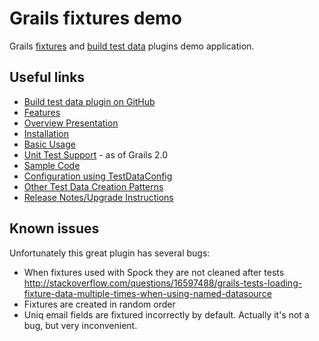 # Grails fixtures demo

Grails [fixtures](http://www.grails.org/plugin/fixtures) and [build test data](http://grails.org/plugin/build-test-data) plugins demo application.

## Useful links
* [Build test data plugin on GitHub](https://github.com/tednaleid/build-test-data)
* [Features](http://github.com/tednaleid/build-test-data/wiki/Features)
* [Overview Presentation](http://www.slideshare.net/tednaleid/grails-buildtestdata-plugin-1723277)
* [Installation](http://github.com/tednaleid/build-test-data/wiki/Installation)
* [Basic Usage](http://github.com/tednaleid/build-test-data/wiki/BasicUsage)
* [Unit Test Support](http://github.com/tednaleid/build-test-data/wiki/UnitTestSupport) - as of Grails 2.0
* [Sample Code](http://github.com/tednaleid/build-test-data/wiki/SampleCode)
* [Configuration using TestDataConfig](http://github.com/tednaleid/build-test-data/wiki/TestDataConfig)
* [Other Test Data Creation Patterns](http://github.com/tednaleid/build-test-data/wiki/OtherTestDataCreationStrengthsWeaknesses)
* [Release Notes/Upgrade Instructions](http://github.com/tednaleid/build-test-data/wiki/ReleaseNotes)

## Known issues
Unfortunately this great plugin has several bugs:

* When fixtures used with Spock they are not cleaned after tests http://stackoverflow.com/questions/16597488/grails-tests-loading-fixture-data-multiple-times-when-using-named-datasource
* Fixtures are created in random order
* Uniq email fields are fixtured incorrectly by default. Actually it's not a bug, but very inconvenient. 
